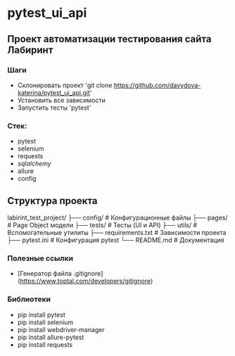# pytest_ui_api

## Проект автоматизации тестирования сайта Лабиринт

### Шаги
- Склонировать проект 'git clone https://github.com/davydova-katerina/pytest_ui_api.git'
- Установить все зависимости
- Запустить тесты 'pytest'

### Стек:
- pytest
- selenium
- requests
- _sqlalchemy_
- allure
- config

## Структура проекта
labirint_test_project/
├── config/ # Конфигурационные файлы
├── pages/ # Page Object модели
├── tests/ # Тесты (UI и API)
├── utils/ # Вспомогательные утилиты
├── requirements.txt # Зависимости проекта
├── pytest.ini # Конфигурация pytest
└── README.md # Документация

### Полезные ссылки
- [Генератор файла .gitignore] (https://www.toptal.com/developers/gitignore)

### Библиотеки
- pip install pytest
- pip install selenium
- pip install webdriver-manager
- pip install allure-pytest
- pip install requests